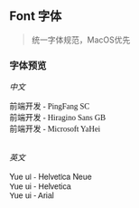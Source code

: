 <y-scroll>

## Font 字体
>统一字体规范，MacOS优先

### 字体预览

*中文*

<y-row>
  <y-col :md="4">
    <div class="demo-font-pf">前端开发 - PingFang SC</div>
  </y-col>
  <y-col :md="4">
    <div class="demo-font-hs">前端开发 - Hiragino Sans GB</div>
  </y-col>
  <y-col :md="4">
    <div class="demo-font-my">前端开发 - Microsoft YaHei</div>
  </y-col>
</y-row>
<br/>

*英文*

<y-row>
  <y-col :md="4">
    <div class="demo-font-hn">Yue ui - Helvetica Neue</div>
  </y-col>
  <y-col :md="4">
    <div class="demo-font-h">Yue ui - Helvetica</div>
  </y-col>
  <y-col :md="4">
    <div class="demo-font-a">Yue ui - Arial</div>
  </y-col>
</y-row>
<br/>

</y-scroll>

<style lang="less" scope>
  @import (reference) "../../src/theme/index.less";

  .demo-font {
    width: 100%;
    height: 120px;
    line-height: 120px;
    border: 1px solid @border-3;
    border-radius: 3px;
    color: @font-normal;
    font-size: 18px;
    text-align: center;
  }
  .demo-font-pf {
    .demo-font;
    font-family: "PingFang SC";
  }
  .demo-font-hs {
    .demo-font;
    font-family: "Hiragino Sans GB"
  }
  .demo-font-my {
    .demo-font;
    font-family: "Microsoft YaHei"
  }
  .demo-font-hn {
    .demo-font;
    font-family: "Helvetica Neue";
  }
  .demo-font-h {
    .demo-font;
    font-family: Helvetica;
  }
  .demo-font-a {
    .demo-font;
    font-family: Arial;
  }
</style>
